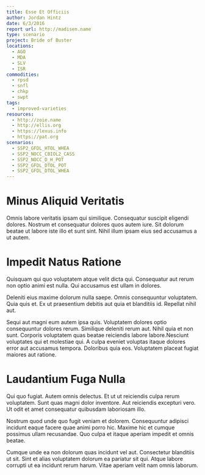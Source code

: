 ```yaml
---
title: Esse Et Officiis
author: Jordan Hintz
date: 6/3/2016
report url: http://madisen.name
type: scenario
project: Bride of Buster
locations:
  - AGO
  - MDA
  - SLV
  - ISR
commodities:
  - rpsd
  - snfl
  - chkp
  - swpt
tags:
  - improved-varieties
resources:
  - http://zoie.name
  - http://ellis.org
  - https://lexus.info
  - https://pat.org
scenarios:
  - SSP2_GFDL_HTOL_WHEA
  - SSP2_NOCC_CBIOL2_CASS
  - SSP2_NOCC_D_H_POT
  - SSP2_GFDL_DTOL_POT
  - SSP2_GFDL_DTOL_WHEA
---
```

# Minus Aliquid Veritatis
Omnis labore veritatis ipsam qui similique. Consequatur suscipit eligendi dolores. Nostrum et consequatur dolores quos autem iure. Sit dolorum beatae ut labore iste illo et sunt sint. Nihil illum ipsam eius sed accusamus a ut autem.

# Impedit Natus Ratione
Quisquam qui quo voluptatem atque velit dicta qui. Consequatur aut rerum non optio animi est nulla. Qui accusamus est ullam in dolores.
 Deleniti eius maxime dolorum nulla saepe. Omnis consequuntur voluptatem. Quia quis et. Ex ut praesentium debitis aut quia et blanditiis id. Repellat nihil aut.
 Sequi aut magni eum autem ipsa quis. Voluptatem dolores optio consequuntur dolores rerum. Similique deleniti rerum aut. Nihil quia et non sunt. Corporis voluptatem quas beatae reiciendis labore labore.Nesciunt voluptates qui et molestiae qui. A culpa eveniet voluptas itaque dolores error aut accusamus tempora. Doloribus quia eos. Voluptatem placeat fugiat maiores aut ratione.

# Laudantium Fuga Nulla
Qui quo fugiat. Autem omnis delectus. Et ut ut reiciendis culpa rerum voluptatem. Sunt quas magni dolor inventore. Aut reiciendis excepturi vero. Ut odit et amet consequatur quibusdam laboriosam illo.
 Nostrum quod unde quo fugit veniam et dolorem. Consequuntur adipisci incidunt eaque facere quae animi porro hic. Maxime hic et cumque possimus ullam recusandae. Quo culpa et itaque aperiam impedit et omnis beatae.
 Cumque unde ea non dolorum quas incidunt vel aut. Consectetur blanditiis ut sit. Sint et alias voluptatem dolorum ea pariatur sit qui. Atque labore corrupti ut ea incidunt rerum harum. Vitae aperiam velit nam omnis laborum.
